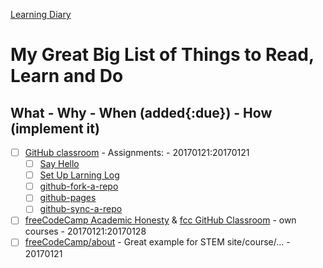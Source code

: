 [Learning Diary](https://github.com/janzeteachesit/forever-learning/blob/master/README.md)

# My Great Big List of Things to Read, Learn and Do

## What - Why - When (added{:due}) - How (implement it)

- [ ] [GitHub classroom](https://classroom.github.com/classrooms/17445834-2016-2017-ap-csp-i2cs) -  Assignments:  - 20170121:20170121
    - [ ] [Say Hello](https://classroom.github.com/assignment-invitations/1530a34b6103959d1b448bea84c51d73) 
    - [ ] [Set Up Larning Log](https://classroom.github.com/assignment-invitations/036035f4d79c5ffac8af470966f0b948)
    - [ ] [github-fork-a-repo](https://github.com/templetontitan/20162017-classroom-outline/blob/master/knowledge/github-fork-a-repo.md)
    - [ ] [github-pages](https://github.com/templetontitan/20162017-classroom-outline/blob/master/knowledge/github-pages.md)
    - [ ] [github-sync-a-repo](https://github.com/templetontitan/20162017-classroom-outline/blob/master/knowledge/github-sync-a-repo.md)
- [ ] [freeCodeCamp Academic Honesty](https://www.freecodecamp.com/academic-honesty) & [fcc GitHub Classroom](https://github.com/templetontitan/20162017-classroom-outline/blob/master/practice/freecodecamp.md) - own courses - 20170121:20170128
- [ ] [freeCodeCamp/about](https://www.freecodecamp.com/about/) - Great example for STEM site/course/... - 20170121
